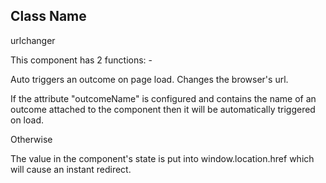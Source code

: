 ## Class Name
urlchanger

This component has 2 functions: -

Auto triggers an outcome on page load.
Changes the browser's url.

If the attribute "outcomeName" is configured and contains the name of an 
outcome attached to the component then it will be automatically triggered on load.

Otherwise

The value in the component's state is put into window.location.href which will cause an instant redirect.


